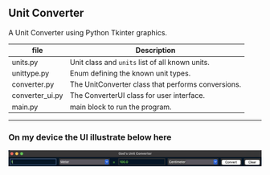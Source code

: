 ## Unit Converter

A Unit Converter using Python Tkinter graphics.

| file             | Description                                        |
| ---------------- | -------------------------------------------------- |
| units.py         | Unit class and `units` list of all known units.    |
| unittype.py      | Enum defining the known unit types.                |
| converter.py     | The UnitConverter class that performs conversions. |
| converter\_ui.py | The ConverterUI class for user interface.          |
| main.py          | main block to run the program.                     |

---  
### On my device the UI illustrate below here  
![mydevice renderer](pics/Converter_on_my_device.png)
